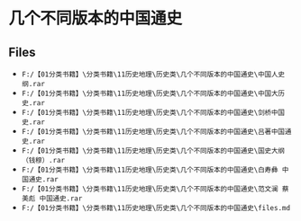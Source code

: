 # 几个不同版本的中国通史

## Files

- `F:/【01分类书籍】\分类书籍\11历史地理\历史类\几个不同版本的中国通史\中国人史纲.rar`
- `F:/【01分类书籍】\分类书籍\11历史地理\历史类\几个不同版本的中国通史\中国大历史.rar`
- `F:/【01分类书籍】\分类书籍\11历史地理\历史类\几个不同版本的中国通史\剑桥中国史.rar`
- `F:/【01分类书籍】\分类书籍\11历史地理\历史类\几个不同版本的中国通史\吕著中国通史.rar`
- `F:/【01分类书籍】\分类书籍\11历史地理\历史类\几个不同版本的中国通史\国史大纲（钱穆）.rar`
- `F:/【01分类书籍】\分类书籍\11历史地理\历史类\几个不同版本的中国通史\白寿彝 中国通史.rar`
- `F:/【01分类书籍】\分类书籍\11历史地理\历史类\几个不同版本的中国通史\范文澜 蔡美彪 中国通史.rar`
- `F:/【01分类书籍】\分类书籍\11历史地理\历史类\几个不同版本的中国通史\files.md`
